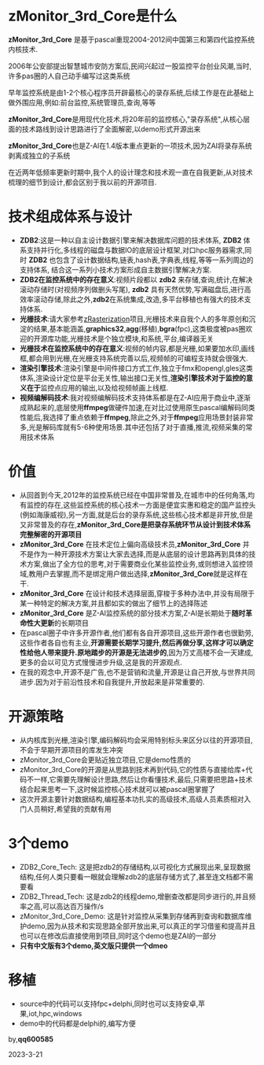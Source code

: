 # zMonitor_3rd_Core是什么

**zMonitor_3rd_Core** 是基于pascal重现2004-2012间中国第三和第四代监控系统内核技术.

2006年公安部提出智慧城市安防方案后,民间兴起过一股监控平台创业风潮,当时,许多pas圈的人自己动手编写过这类系统

早年监控系统是由1-2个核心程序员开辟最核心的录存系统,后续工作是在此基础上做外围应用,例如:前台监控,系统管理员,查询,等等

**zMonitor_3rd_Core**是用现代化技术,将20年前的监控核心,"录存系统",从核心层面的技术路线到设计思路进行了全面解密,以demo形式开源出来

**zMonitor_3rd_Core**也是Z-AI在1.4版本重点更新的一项技术,因为ZAI将录存系统剥离成独立的子系统

在近两年低频率更新时期中,我个人的设计理念和技术观一直在自我更新,从对技术梳理的细节到设计,都会区别于我以前的开源项目.


# 技术组成体系与设计

- **ZDB2**:这是一种以自主设计数据引擎来解决数据库问题的技术体系, **ZDB2** 体系支持并行化,多线程的磁盘与数据IO的底层设计框架,对口hpc服务器需求,同时 **ZDB2** 也包含了设计数据结构,链表,hash表,字典表,线程,等等一系列周边的支持体系, 结合这一系列小技术方案形成自主数据引擎解决方案.
- **ZDB2在监控系统中的存在意义**:视频片段都以 **zdb2** 来存储,查询,统计,在解决滚动存储时(对视频序列做删头写尾), **zdb2** 具有天然优势,写满磁盘后,进行高效率滚动存储,除此之外,**zdb2**在系统集成,改造,多平台移植也有强大的技术支持体系.
- **光栅技术**:请大家参考[zRasterization](https://github.com/PassByYou888/zRasterization)项目,光栅技术来自我个人的多年原创和沉淀的结果,基本能涵盖,**graphics32**,**agg**(移植),**bgra**(fpc),这类极度被pas圈欢迎的开源库功能,光栅技术是个独立模块,和系统,平台,编译器无关
- **光栅技术在监控系统中的存在意义**:视频的帧内容,都是光栅,如果要加水印,画线框,都会用到光栅,在光栅支持系统完善以后,视频帧的可编程支持就会很强大.
- **渲染引擎技术**:渲染引擎是中间件接口方式工作,独立于fmx和opengl,gles这类体系,渲染设计定位是平台无关性,输出接口无关性,**渲染引擎技术对于监控的意义在于**监控点应用的输出,以及给视频帧画上线框.
- **视频编解码技术**:我对视频编解码技术支持体系都是在Z-AI应用于商业中,逐渐成熟起来的,底层使用**ffmpeg**做硬件加速,在对比过使用原生pascal编解码同类性能后,我选择了重点依赖于**ffmpeg**,除此之外,对于**ffmpeg**应用场景封装非常多,光是解码库就有5-6种使用场景.其中还包括了对于直播,推流,视频采集的常用技术体系

# 价值

- 从回首到今天,2012年的监控系统已经在中国非常普及,在城市中的任何角落,均有监控的存在,这些监控系统的核心技术一方面是便宜实惠和稳定的国产监控头(例如海康威视),另一方面,就是后台的录存系统,这些核心技术都是非开放,但是又非常普及的存在,**zMonitor_3rd_Core是把录存系统环节从设计到技术体系完整解密的开源项目**
- **zMonitor_3rd_Core** 在技术定位上偏向高级技术员,**zMonitor_3rd_Core** 并不是作为一种开源技术方案让大家去选择,而是从底层的设计思路再到具体的技术方案,做出了全方位的思考,对于需要商业化某些监控业务,或则想进入监控领域,教用户去掌握,而不是绑定用户做出选择,**zMonitor_3rd_Core**就是这样在干.
- **zMonitor_3rd_Core** 在设计和技术选择层面,穿梭于多种办法中,并没有局限于某一种特定的解决方案,并且都如实的做出了细节上的选择陈述
- **zMonitor_3rd_Core** 是Z-AI监控系统的部分技术方案,Z-AI是长期处于**随时革命性大更新**的长期项目
- 在pascal圈子中许多开源作者,他们都有各自开源项目,这些开源作者也很勤劳,这些作者各自也有主业,**开源需要长期学习提升,然后再做分享,这样才可以确定性给他人带来提升.原地踏步的开源是无法进步的**,因为万丈高楼不会一天建成,更多的会以可见方式慢慢进步升级,这是我的开源观点.
- 在我的观念中,开源不是广告,也不是营销和流量,开源是让自己开放,与世界共同进步.因为对于前沿性技术和自我提升,开放起来是非常重要的.

# 开源策略

- 从内核库到光栅,渲染引擎,编码解码均会采用特别标头来区分以往的开源项目,不会于早期开源项目的库发生冲突
- zMonitor_3rd_Core会更贴近独立项目,它是demo性质的
- zMonitor_3rd_Core的开源是从思路到技术再到代码,它的性质与直接给库+代码不一样,它需要先理解设计思路,然后让你看懂技术,最后,只需要把思路+技术结合起来思考一下,这时候监控核心技术就可以被pascal圈掌握了
- 这次开源主要针对数据结构,编程基本功扎实的高级技术,高级人员素质相对入门人员稍好,希望我的贡献有用

# 3个demo
- ZDB2_Core_Tech: 这是把zdb2的存储结构,以可视化方式展现出来,呈现数据结构,任何人类只要看一眼就会理解zdb2的底层存储方式了,甚至连文档都不需要看
- ZDB2_Thread_Tech: 这是zdb2的线程demo,增删查改都是同步进行的,并且频率之高,可以高达百万操作/s
- zMonitor_3rd_Core_Demo: 这是针对监控从采集到存储再到查询和数据库维护demo,因为从技术和实现思路全部开放出来,可以真正的学习借鉴和提高并且也可以在修改后直接使用到项目,同时这个demo也是ZAI的一部分
- **只有中文版有3个demo,英文版只提供一个dmeo**

# 移植
- source中的代码可以支持fpc+delphi,同时也可以支持安卓,苹果,iot,hpc,windows
- demo中的代码都是delphi的,编写方便



by,**qq600585**

2023-3-21


